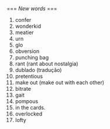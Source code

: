 === *New words* ===

1. confer
2. wonderkid
3. meatier
4. urn
5. glo
6. obversion
7. punching bag
8. rant (rant about nostalgia)
9. dublado (tradução)
10. pretentious
11. make out (make out with each other)
12. bitrate
13. gait
14. pompous
15. in the cards.
16. overlocked
17. lofty
